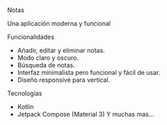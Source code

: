 Notas 

Una aplicación moderna y funcional 

Funcionalidades

- Añadir, editar y eliminar notas.
- Modo claro y oscuro.
- Búsqueda de notas.
- Interfaz minimalista pero funcional y fácil de usar.
- Diseño responsive para vertical.

Tecnologías 

- Kotlin
- Jetpack Compose (Material 3)
Y muchas mas...
